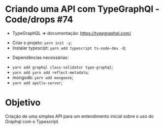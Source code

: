 # Criando uma API com TypeGraphQl - Code/drops #74

* TypeGraphQL => documentação: https://typegraphql.com/

- Criar o projeto: `yarn init -y`;
- Instalar typescipt: `yarn add typescript ts-node-dev -D`;

* Dependências necessárias:
- `yarn add graphql class-validator type-graphql`;
- `yarn add yarn add reflect-metadata`;
- mongodb: `yarn add mongoose`;
- `yarn add apollo-server`;

# Objetivo
Criação de uma simples API para um entendimento inicial sobre o uso do
Graphql com o Typescript.
